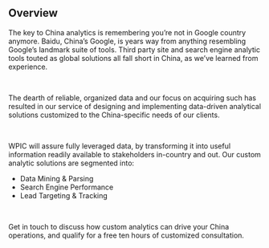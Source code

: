 ## Overview

The key to China analytics is remembering you&#x2019;re not in Google country anymore. Baidu, China&#x2019;s Google, is years way from anything resembling Google&#x2019;s landmark suite of tools. Third party site and search engine analytic tools touted as global solutions all fall short in China, as we&#x2019;ve learned from experience.

&#xA0;

The dearth of reliable, organized data and our focus on acquiring such has resulted in our service of designing and implementing data-driven analytical solutions customized to the China-specific needs of our clients.

&#xA0;

WPIC will assure fully leveraged data, by transforming it into useful information readily available to stakeholders in-country and out. Our custom analytic solutions are segmented into:

*   Data Mining &amp; Parsing
*   Search Engine Performance
*   Lead Targeting &amp; Tracking

&#xA0;

Get in touch to discuss how custom analytics can drive your China operations, and qualify for a free ten hours of customized consultation.